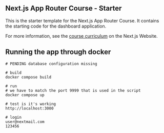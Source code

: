 ## Next.js App Router Course - Starter

This is the starter template for the Next.js App Router Course. It contains the starting code for the dashboard application.

For more information, see the [course curriculum](https://nextjs.org/learn) on the Next.js Website.


## Running the app through docker

```docker
# PENDING database configuration missing

# build
docker compose build

# run
# we have to match the port 9999 that is used in the script
docker compose up 

# test is it's working
http://localhost:3000

# login
user@nextmail.com
123456
```